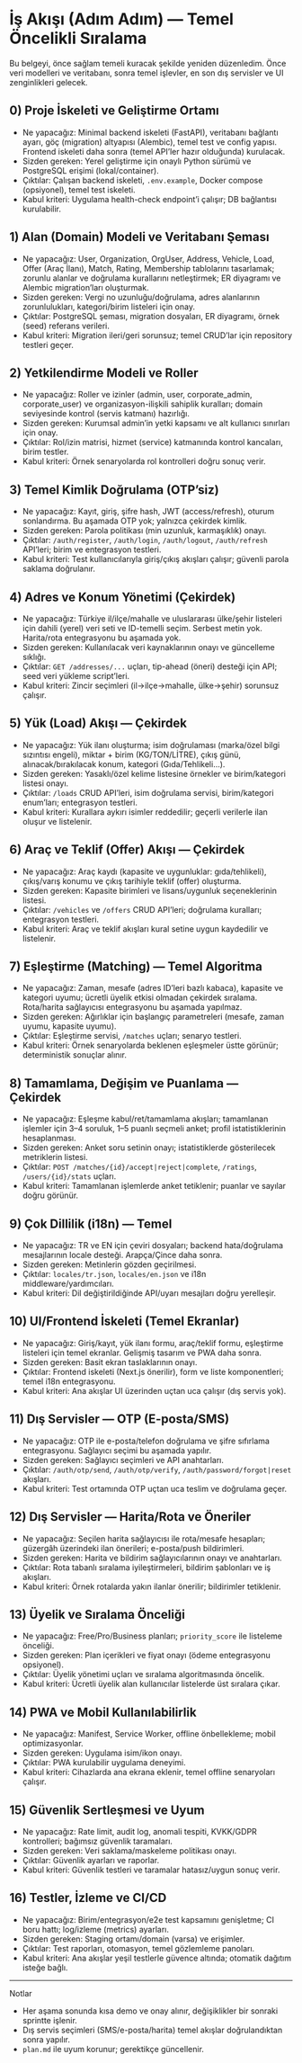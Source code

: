 # İş Akışı (Adım Adım) — Temel Öncelikli Sıralama

Bu belgeyi, önce sağlam temeli kuracak şekilde yeniden düzenledim. Önce veri modelleri ve veritabanı, sonra temel işlevler, en son dış servisler ve UI zenginlikleri gelecek.

## 0) Proje İskeleti ve Geliştirme Ortamı
- Ne yapacağız: Minimal backend iskeleti (FastAPI), veritabanı bağlantı ayarı, göç (migration) altyapısı (Alembic), temel test ve config yapısı. Frontend iskeleti daha sonra (temel API’ler hazır olduğunda) kurulacak.
- Sizden gereken: Yerel geliştirme için onaylı Python sürümü ve PostgreSQL erişimi (lokal/container).
- Çıktılar: Çalışan backend iskeleti, `.env.example`, Docker compose (opsiyonel), temel test iskeleti.
- Kabul kriteri: Uygulama health-check endpoint’i çalışır; DB bağlantısı kurulabilir.

## 1) Alan (Domain) Modeli ve Veritabanı Şeması
- Ne yapacağız: User, Organization, OrgUser, Address, Vehicle, Load, Offer (Araç İlanı), Match, Rating, Membership tablolarını tasarlamak; zorunlu alanlar ve doğrulama kurallarını netleştirmek; ER diyagramı ve Alembic migration’ları oluşturmak.
- Sizden gereken: Vergi no uzunluğu/doğrulama, adres alanlarının zorunlulukları, kategori/birim listeleri için onay.
- Çıktılar: PostgreSQL şeması, migration dosyaları, ER diyagramı, örnek (seed) referans verileri.
- Kabul kriteri: Migration ileri/geri sorunsuz; temel CRUD’lar için repository testleri geçer.

## 2) Yetkilendirme Modeli ve Roller
- Ne yapacağız: Roller ve izinler (admin, user, corporate_admin, corporate_user) ve organizasyon-ilişkili sahiplik kuralları; domain seviyesinde kontrol (servis katmanı) hazırlığı.
- Sizden gereken: Kurumsal admin’in yetki kapsamı ve alt kullanıcı sınırları için onay.
- Çıktılar: Rol/izin matrisi, hizmet (service) katmanında kontrol kancaları, birim testler.
- Kabul kriteri: Örnek senaryolarda rol kontrolleri doğru sonuç verir.

## 3) Temel Kimlik Doğrulama (OTP’siz)
- Ne yapacağız: Kayıt, giriş, şifre hash, JWT (access/refresh), oturum sonlandırma. Bu aşamada OTP yok; yalnızca çekirdek kimlik.
- Sizden gereken: Parola politikası (min uzunluk, karmaşıklık) onayı.
- Çıktılar: `/auth/register`, `/auth/login`, `/auth/logout`, `/auth/refresh` API’leri; birim ve entegrasyon testleri.
- Kabul kriteri: Test kullanıcılarıyla giriş/çıkış akışları çalışır; güvenli parola saklama doğrulanır.

## 4) Adres ve Konum Yönetimi (Çekirdek)
- Ne yapacağız: Türkiye il/ilçe/mahalle ve uluslararası ülke/şehir listeleri için dahili (yerel) veri seti ve ID-temelli seçim. Serbest metin yok. Harita/rota entegrasyonu bu aşamada yok.
- Sizden gereken: Kullanılacak veri kaynaklarının onayı ve güncelleme sıklığı.
- Çıktılar: `GET /addresses/...` uçları, tip-ahead (öneri) desteği için API; seed veri yükleme script’leri.
- Kabul kriteri: Zincir seçimleri (il→ilçe→mahalle, ülke→şehir) sorunsuz çalışır.

## 5) Yük (Load) Akışı — Çekirdek
- Ne yapacağız: Yük ilanı oluşturma; isim doğrulaması (marka/özel bilgi sızıntısı engeli), miktar + birim (KG/TON/LİTRE), çıkış günü, alınacak/bırakılacak konum, kategori (Gıda/Tehlikeli…).
- Sizden gereken: Yasaklı/özel kelime listesine örnekler ve birim/kategori listesi onayı.
- Çıktılar: `/loads` CRUD API’leri, isim doğrulama servisi, birim/kategori enum’ları; entegrasyon testleri.
- Kabul kriteri: Kurallara aykırı isimler reddedilir; geçerli verilerle ilan oluşur ve listelenir.

## 6) Araç ve Teklif (Offer) Akışı — Çekirdek
- Ne yapacağız: Araç kaydı (kapasite ve uygunluklar: gıda/tehlikeli), çıkış/varış konumu ve çıkış tarihiyle teklif (offer) oluşturma.
- Sizden gereken: Kapasite birimleri ve lisans/uygunluk seçeneklerinin listesi.
- Çıktılar: `/vehicles` ve `/offers` CRUD API’leri; doğrulama kuralları; entegrasyon testleri.
- Kabul kriteri: Araç ve teklif akışları kural setine uygun kaydedilir ve listelenir.

## 7) Eşleştirme (Matching) — Temel Algoritma
- Ne yapacağız: Zaman, mesafe (adres ID’leri bazlı kabaca), kapasite ve kategori uyumu; ücretli üyelik etkisi olmadan çekirdek sıralama. Rota/harita sağlayıcısı entegrasyonu bu aşamada yapılmaz.
- Sizden gereken: Ağırlıklar için başlangıç parametreleri (mesafe, zaman uyumu, kapasite uyumu).
- Çıktılar: Eşleştirme servisi, `/matches` uçları; senaryo testleri.
- Kabul kriteri: Örnek senaryolarda beklenen eşleşmeler üstte görünür; deterministik sonuçlar alınır.

## 8) Tamamlama, Değişim ve Puanlama — Çekirdek
- Ne yapacağız: Eşleşme kabul/ret/tamamlama akışları; tamamlanan işlemler için 3–4 soruluk, 1–5 puanlı seçmeli anket; profil istatistiklerinin hesaplanması.
- Sizden gereken: Anket soru setinin onayı; istatistiklerde gösterilecek metriklerin listesi.
- Çıktılar: `POST /matches/{id}/accept|reject|complete`, `/ratings`, `/users/{id}/stats` uçları.
- Kabul kriteri: Tamamlanan işlemlerde anket tetiklenir; puanlar ve sayılar doğru görünür.

## 9) Çok Dillilik (i18n) — Temel
- Ne yapacağız: TR ve EN için çeviri dosyaları; backend hata/doğrulama mesajlarının locale desteği. Arapça/Çince daha sonra.
- Sizden gereken: Metinlerin gözden geçirilmesi.
- Çıktılar: `locales/tr.json`, `locales/en.json` ve i18n middleware/yardımcıları.
- Kabul kriteri: Dil değiştirildiğinde API/uyarı mesajları doğru yerelleşir.

## 10) UI/Frontend İskeleti (Temel Ekranlar)
- Ne yapacağız: Giriş/kayıt, yük ilanı formu, araç/teklif formu, eşleştirme listeleri için temel ekranlar. Gelişmiş tasarım ve PWA daha sonra.
- Sizden gereken: Basit ekran taslaklarının onayı.
- Çıktılar: Frontend iskeleti (Next.js önerilir), form ve liste komponentleri; temel i18n entegrasyonu.
- Kabul kriteri: Ana akışlar UI üzerinden uçtan uca çalışır (dış servis yok).

## 11) Dış Servisler — OTP (E-posta/SMS)
- Ne yapacağız: OTP ile e-posta/telefon doğrulama ve şifre sıfırlama entegrasyonu. Sağlayıcı seçimi bu aşamada yapılır.
- Sizden gereken: Sağlayıcı seçimleri ve API anahtarları.
- Çıktılar: `/auth/otp/send`, `/auth/otp/verify`, `/auth/password/forgot|reset` akışları.
- Kabul kriteri: Test ortamında OTP uçtan uca teslim ve doğrulama geçer.

## 12) Dış Servisler — Harita/Rota ve Öneriler
- Ne yapacağız: Seçilen harita sağlayıcısı ile rota/mesafe hesapları; güzergâh üzerindeki ilan önerileri; e-posta/push bildirimleri.
- Sizden gereken: Harita ve bildirim sağlayıcılarının onayı ve anahtarları.
- Çıktılar: Rota tabanlı sıralama iyileştirmeleri, bildirim şablonları ve iş akışları.
- Kabul kriteri: Örnek rotalarda yakın ilanlar önerilir; bildirimler tetiklenir.

## 13) Üyelik ve Sıralama Önceliği
- Ne yapacağız: Free/Pro/Business planları; `priority_score` ile listeleme önceliği.
- Sizden gereken: Plan içerikleri ve fiyat onayı (ödeme entegrasyonu opsiyonel).
- Çıktılar: Üyelik yönetimi uçları ve sıralama algoritmasında öncelik.
- Kabul kriteri: Ücretli üyelik alan kullanıcılar listelerde üst sıralara çıkar.

## 14) PWA ve Mobil Kullanılabilirlik
- Ne yapacağız: Manifest, Service Worker, offline önbellekleme; mobil optimizasyonlar.
- Sizden gereken: Uygulama isim/ikon onayı.
- Çıktılar: PWA kurulabilir uygulama deneyimi.
- Kabul kriteri: Cihazlarda ana ekrana eklenir, temel offline senaryoları çalışır.

## 15) Güvenlik Sertleşmesi ve Uyum
- Ne yapacağız: Rate limit, audit log, anomali tespiti, KVKK/GDPR kontrolleri; bağımsız güvenlik taramaları.
- Sizden gereken: Veri saklama/maskeleme politikası onayı.
- Çıktılar: Güvenlik ayarları ve raporlar.
- Kabul kriteri: Güvenlik testleri ve taramalar hatasız/uygun sonuç verir.

## 16) Testler, İzleme ve CI/CD
- Ne yapacağız: Birim/entegrasyon/e2e test kapsamını genişletme; CI boru hattı; log/izleme (metrics) ayarları.
- Sizden gereken: Staging ortamı/domain (varsa) ve erişimler.
- Çıktılar: Test raporları, otomasyon, temel gözlemleme panoları.
- Kabul kriteri: Ana akışlar yeşil testlerle güvence altında; otomatik dağıtım isteğe bağlı.

---

Notlar
- Her aşama sonunda kısa demo ve onay alınır, değişiklikler bir sonraki sprintte işlenir.
- Dış servis seçimleri (SMS/e-posta/harita) temel akışlar doğrulandıktan sonra yapılır.
- `plan.md` ile uyum korunur; gerektikçe güncellenir.
